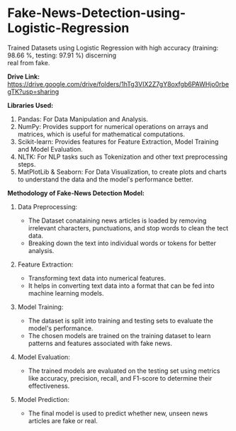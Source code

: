 # Fake-News-Detection-using-Logistic-Regression
Trained Datasets using Logistic Regression with high accuracy (training: 98.66 %, testing: 97.91 %) discerning <br>
real from fake.


**Drive Link:**  <br>
https://drive.google.com/drive/folders/1hTg3VIX2Z7gY8oxfgb6PAWHjo0rbegTK?usp=sharing

**Libraries Used:**
1. Pandas: For Data Manipulation and Analysis.
2. NumPy: Provides support for numerical operations on arrays and matrices, which is useful for mathematical computations.
3. Scikit-learn: Provides features for Feature Extraction, Model Training and Model Evaluation.
4. NLTK: For NLP tasks such as Tokenization and other text preprocessing steps.
5. MatPlotLib & Seaborn: For Data Visualization, to create plots and charts to understand the data and the model's performance better.

**Methodology of Fake-News Detection Model:**

1. Data Preprocessing:
   * The Dataset conataining news articles is loaded by removing irrelevant characters, punctuations, and stop words to clean the tect data.
   * Breaking down the text into individual words or tokens for better analysis.
     
2. Feature Extraction:
   * Transforming text data into numerical features.
   * It helps in converting text data into a format that can be fed into machine learning models.

3. Model Training:
   * The dataset is split into training and testing sets to evaluate the model's performance.
   * The chosen models are trained on the training dataset to learn patterns and features associated with fake news.

4. Model Evaluation:
   * The trained models are evaluated on the testing set using metrics like accuracy, precision, recall, and F1-score to determine their effectiveness.

5. Model Prediction:
   * The final model is used to predict whether new, unseen news articles are fake or real.
   
